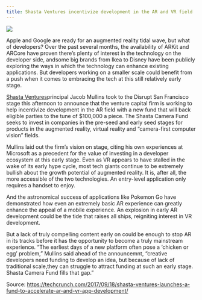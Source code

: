 ```yaml
---
title: Shasta Ventures incentivize development in the AR and VR field
---
```


![](http://img0.tuicool.com/7ZBvU3m.jpg!web)

Apple and Google are ready for an augmented reality tidal wave, but what of developers? Over the past several months, the availability of ARKit and ARCore have proven there’s plenty of interest in the technology on the developer side, andsome big brands from Ikea to Disney have been publicly exploring the ways in which the technology can enhance existing applications. But developers working on a smaller scale could benefit from a push when it comes to embracing the tech at this still relatively early stage.

[Shasta Ventures](http://www.shastaventures.com/)principal Jacob Mullins took to the Disrupt San Francisco stage this afternoon to announce that the venture capital firm is working to help incentivize development in the AR field with a new fund that will back eligible parties to the tune of $100,000 a piece. The Shasta Camera Fund seeks to invest in companies in the pre-seed and early seed stages for products in the augmented reality, virtual reality and “camera-first computer vision” fields.

Mullins laid out the firm’s vision on stage, citing his own experiences at Microsoft as a precedent for the value of investing in a developer ecosystem at this early stage. Even as VR appears to have stalled in the wake of its early hype cycle, most tech giants continue to be extremely bullish about the growth potential of augmented reality. It is, after all, the more accessible of the two technologies. An entry-level application only requires a handset to enjoy.

And the astronomical success of applications like Pokemon Go have demonstrated how even an extremely basic AR experience can greatly enhance the appeal of a mobile experience. An explosion in early AR development could be the tide that raises all ships, reigniting interest in VR development. 

But a lack of truly compelling content early on could be enough to stop AR in its tracks before it has the opportunity to become a truly mainstream experience. “The earliest days of a new platform often pose a ‘chicken or egg’ problem,” Mullins said ahead of the announcemnt, “creative developers need funding to develop an idea, but because of lack of traditional scale,they can struggle to attract funding at such an early stage. Shasta Camera Fund fills that gap.”


Source:  https://techcrunch.com/2017/09/18/shasta-ventures-launches-a-fund-to-accelerate-ar-and-vr-app-development/